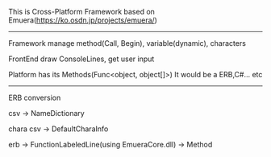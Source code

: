 This is Cross-Platform Framework based on Emuera(https://ko.osdn.jp/projects/emuera/)

----------------------------------------------------------------------------------------------------------------------------------------

Framework manage method(Call, Begin), variable(dynamic), characters 

FrontEnd draw ConsoleLines, get user input

Platform has its Methods(Func<object, object[]>)
It would be a ERB,C#... etc

----------------------------------------------------------------------------------------------------------------------------------------

ERB conversion

csv -> NameDictionary

chara csv -> DefaultCharaInfo

erb -> FunctionLabeledLine(using EmueraCore.dll) -> Method
